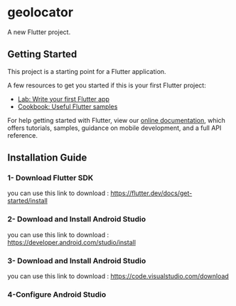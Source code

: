 # geolocator

A new Flutter project.

## Getting Started

This project is a starting point for a Flutter application.

A few resources to get you started if this is your first Flutter project:

- [Lab: Write your first Flutter app](https://flutter.dev/docs/get-started/codelab)
- [Cookbook: Useful Flutter samples](https://flutter.dev/docs/cookbook)

For help getting started with Flutter, view our
[online documentation](https://flutter.dev/docs), which offers tutorials,
samples, guidance on mobile development, and a full API reference.

## Installation Guide

### 1- Download Flutter SDK

you can use this link to download : https://flutter.dev/docs/get-started/install

### 2- Download and Install Android Studio

you can use this link to download : https://developer.android.com/studio/install

### 3- Download and Install Android Studio

you can use this link to download : https://code.visualstudio.com/download

### 4-Configure Android Studio



